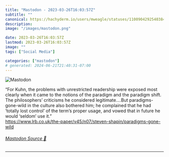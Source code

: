 ```yaml
---
title: "Mastodon - 2023-03-26T16:03:57Z"
subtitle: ""
canonical: https://hachyderm.io/users/mweagle/statuses/110090429254038486
description:
image: "/images/mastodon.png"

date: 2023-03-26T16:03:57Z
lastmod: 2023-03-26T16:03:57Z
image: ""
tags: ["Social Media"]

categories: ["mastodon"]
# generated: 2024-06-21T21:40:31-07:00
---
```

![Mastodon](/images/mastodon.png)

<p>“For Kuhn, the problems with unrestricted readership were exposed most clearly when it came to the notions of the paradigm and the paradigm shift. The philosophers’ criticisms he considered legitimate….But paradigms-gone-wild in the culture also bothered him; he complained that he had ‘totally lost control’ of the term’s proper usage, and vowed that in future he would ‘seldom’ use it.”<br /><a href="https://www.lrb.co.uk/the-paper/v45/n07/steven-shapin/paradigms-gone-wild" target="_blank" rel="nofollow noopener noreferrer" translate="no"><span class="invisible">https://www.</span><span class="ellipsis">lrb.co.uk/the-paper/v45/n07/st</span><span class="invisible">even-shapin/paradigms-gone-wild</span></a></p>


###### [Mastodon Source 🐘](https://hachyderm.io/@mweagle/110090429254038486)

___

